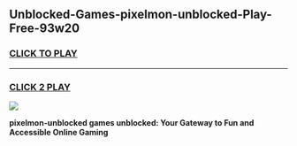 
## Unblocked-Games-pixelmon-unblocked-Play-Free-93w20
<h3>
<a href="https://premium76.site?title=pixelmon-unblocked&ref=18A1">CLICK TO PLAY</a></h3>
<hr>

<h3>
<a href="https://premium76.site?title=pixelmon-unblocked&ref=18A1">CLICK 2 PLAY</a>
  
</h3>

<a href="https://premium76.site?title=pixelmon-unblocked&ref=18A1"><img src="https://clearcache.store/games.png"></a>


**pixelmon-unblocked games unblocked: Your Gateway to Fun and Accessible Online Gaming**
